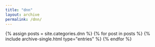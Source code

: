 ```yaml
---
title: "dnn"
layout: archive
permalink: /dnn/
---
```

{% assign posts = site.categories.dnn %}
{% for post in posts %}
  {% include archive-single.html type="entries" %}
{% endfor %}
